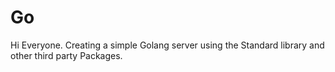 # Go

Hi Everyone.
Creating a simple Golang server using the Standard library and other third party Packages. 
